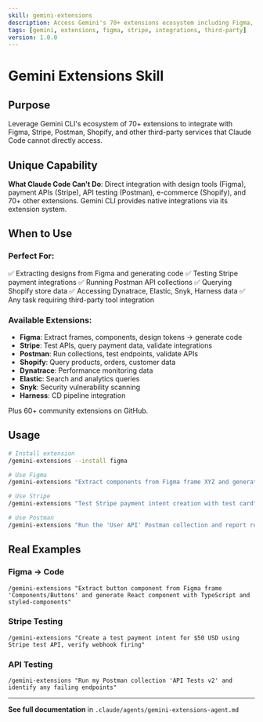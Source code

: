 ```yaml
---
skill: gemini-extensions
description: Access Gemini's 70+ extensions ecosystem including Figma, Stripe, Postman, Shopify
tags: [gemini, extensions, figma, stripe, integrations, third-party]
version: 1.0.0
---
```


# Gemini Extensions Skill

## Purpose
Leverage Gemini CLI's ecosystem of 70+ extensions to integrate with Figma, Stripe, Postman, Shopify, and other third-party services that Claude Code cannot directly access.

## Unique Capability
**What Claude Code Can't Do**: Direct integration with design tools (Figma), payment APIs (Stripe), API testing (Postman), e-commerce (Shopify), and 70+ other extensions. Gemini CLI provides native integrations via its extension system.

## When to Use

### Perfect For:
✅ Extracting designs from Figma and generating code
✅ Testing Stripe payment integrations
✅ Running Postman API collections
✅ Querying Shopify store data
✅ Accessing Dynatrace, Elastic, Snyk, Harness data
✅ Any task requiring third-party tool integration

### Available Extensions:
- **Figma**: Extract frames, components, design tokens → generate code
- **Stripe**: Test APIs, query payment data, validate integrations
- **Postman**: Run collections, test endpoints, validate APIs
- **Shopify**: Query products, orders, customer data
- **Dynatrace**: Performance monitoring data
- **Elastic**: Search and analytics queries
- **Snyk**: Security vulnerability scanning
- **Harness**: CD pipeline integration

Plus 60+ community extensions on GitHub.

## Usage

```bash
# Install extension
/gemini-extensions --install figma

# Use Figma
/gemini-extensions "Extract components from Figma frame XYZ and generate React code"

# Use Stripe
/gemini-extensions "Test Stripe payment intent creation with test card"

# Use Postman
/gemini-extensions "Run the 'User API' Postman collection and report results"
```

## Real Examples

### Figma → Code
```
/gemini-extensions "Extract button component from Figma frame 'Components/Buttons' and generate React component with TypeScript and styled-components"
```

### Stripe Testing
```
/gemini-extensions "Create a test payment intent for $50 USD using Stripe test API, verify webhook firing"
```

### API Testing
```
/gemini-extensions "Run my Postman collection 'API Tests v2' and identify any failing endpoints"
```

---

**See full documentation** in `.claude/agents/gemini-extensions-agent.md`
